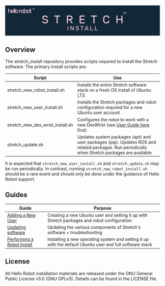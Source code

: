 ![](./images/banner.png)

## Overview

The stretch_install repository provides scripts required to install the Stretch software. The primary install scripts are:

| Script                           | Use                                                          |
| ------------------------------   | ------------------------------------------------------------ |
| stretch_new_robot_install.sh     | Installs the entire Stretch software stack on a fresh OS install of Ubuntu LTS |
| stretch_new_user_install.sh      | Installs the Stretch packages and robot configuration required for a new Ubuntu user account |
| stretch_new_dex_wrist_install.sh | Configures the robot to work with a new DexWrist (see [User Guide here](https://docs.hello-robot.com/dex_wrist_user_guide/) first) |
| stretch_update.sh                | Updates system packages (apt) and user packages (pip). Updates ROS and related packages. Run periodically when Stretch packages are available |

It is expected that `stretch_new_user_install.sh` and `stretch_update.sh` may be run periodically. In contrast, running `stretch_new_robot_install.sh` should be a rare event and should only be done under the guidance of Hello Robot support.

## Guides

| Guide                                       | Purpose                                                                    |
| ------------------------------------------- | -------------------------------------------------------------------------- |
| [Adding a New User](./docs/add_new_user.md) | Creating a new Ubuntu user and setting it up with Stretch packages and robot configuration |
| [Updating software](./docs/updating_software.md) | Updating the various components of Stretch's software + troubleshooting |
| [Performing a Robot Install](./docs/robot_install.md) | Installing a new operating system and setting it up with the default Ubuntu user and full software stack |

## License

All Hello Robot installation materials are released under the GNU General Public License v3.0 (GNU GPLv3). Details can be found in the LICENSE file.
